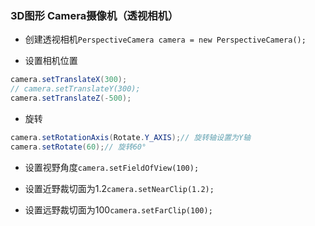 ### 3D图形 Camera摄像机（透视相机）

* 创建透视相机`PerspectiveCamera camera = new PerspectiveCamera();`

* 设置相机位置
  
```java
camera.setTranslateX(300); 
// camera.setTranslateY(300);  
camera.setTranslateZ(-500);
```
* 旋转
  
```java
camera.setRotationAxis(Rotate.Y_AXIS);// 旋转轴设置为Y轴  
camera.setRotate(60);// 旋转60°
```
* 设置视野角度`camera.setFieldOfView(100);`

* 设置近野裁切面为1.2`camera.setNearClip(1.2);`

* 设置远野裁切面为100`camera.setFarClip(100);`

